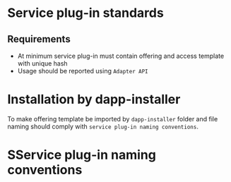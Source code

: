 # Service plug-in standards

## Requirements

- At minimum service plug-in must contain offering and access template with unique hash
- Usage should be reported using `Adapter API`

# Installation by dapp-installer

To make offering template be imported by `dapp-installer` folder and file naming should comply with `service plug-in naming conventions`.

# SService plug-in naming conventions
